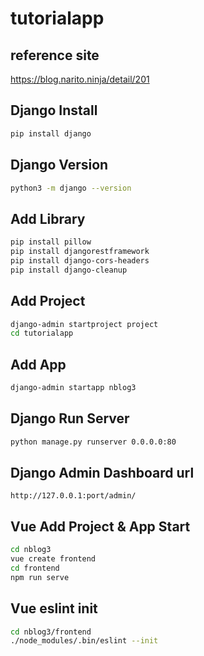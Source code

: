 # tutorialapp

## reference site

https://blog.narito.ninja/detail/201

## Django Install

```sh
pip install django
```

## Django Version

```sh
python3 -m django --version
```

## Add Library

```sh
pip install pillow
pip install djangorestframework
pip install django-cors-headers
pip install django-cleanup
```

## Add Project

```sh
django-admin startproject project 
cd tutorialapp
```

## Add App

```sh
django-admin startapp nblog3
```

## Django Run Server

```sh
python manage.py runserver 0.0.0.0:80
```

## Django Admin Dashboard url

```url
http://127.0.0.1:port/admin/
```

## Vue Add Project & App Start

```sh
cd nblog3
vue create frontend
cd frontend
npm run serve
```

## Vue eslint init

```sh
cd nblog3/frontend
./node_modules/.bin/eslint --init
```

